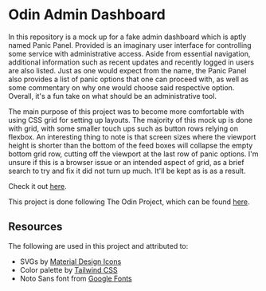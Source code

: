 # Odin Admin Dashboard

In this repository is a mock up for a fake admin dashboard which is aptly named Panic Panel. Provided is an imaginary user interface for controlling some service with administrative access. Aside from essential navigation, additional information such as recent updates and recently logged in users are also listed. Just as one would expect from the name, the Panic Panel also provides a list of panic options that one can proceed with, as well as some commentary on why one would choose said respective option. Overall, it's a fun take on what should be an administrative tool.

The main purpose of this project was to become more comfortable with using CSS grid for setting up layouts. The majority of this mock up is done with grid, with some smaller touch ups such as button rows relying on flexbox. An interesting thing to note is that screen sizes where the viewport height is shorter than the bottom of the feed boxes will collapse the empty bottom grid row, cutting off the viewport at the last row of panic options. I'm unsure if this is a browser issue or an intended aspect of grid, as a brief search to try and fix it did not turn up much. It'll be kept as is as a result.

Check it out [here](https://rgee258.github.io/odin-admin-dashboard/).

This project is done following The Odin Project, which can
be found [here](https://www.theodinproject.com/paths/full-stack-javascript/courses/intermediate-html-and-css/lessons/admin-dashboard).

## Resources

The following are used in this project and attributed to:

- SVGs by [Material Design Icons](https://materialdesignicons.com/)
- Color palette by [Tailwind CSS](https://tailwindcss.com/)
- Noto Sans font from [Google Fonts](https://fonts.google.com/noto/specimen/Noto+Sans)
